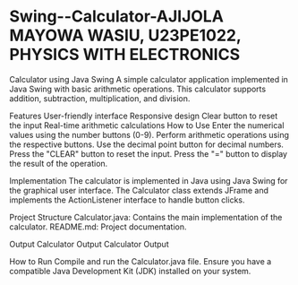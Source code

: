 # Swing--Calculator-AJIJOLA MAYOWA WASIU, U23PE1022, PHYSICS WITH ELECTRONICS 

Calculator using Java Swing
A simple calculator application implemented in Java Swing with basic arithmetic operations. This calculator supports addition, subtraction, multiplication, and division.

Features
User-friendly interface
Responsive design
Clear button to reset the input
Real-time arithmetic calculations
How to Use
Enter the numerical values using the number buttons (0-9).
Perform arithmetic operations using the respective buttons.
Use the decimal point button for decimal numbers.
Press the "CLEAR" button to reset the input.
Press the "=" button to display the result of the operation.

Implementation
The calculator is implemented in Java using Java Swing for the graphical user interface. The Calculator class extends JFrame and implements the ActionListener interface to handle button clicks.

Project Structure
Calculator.java: Contains the main implementation of the calculator.
README.md: Project documentation.

Output
Calculator Output Calculator Output

How to Run
Compile and run the Calculator.java file. Ensure you have a compatible Java Development Kit (JDK) installed on your system.
